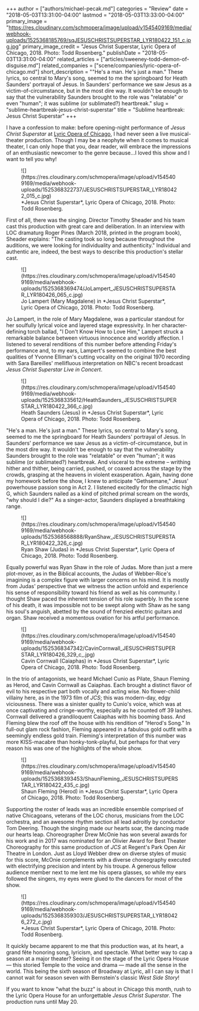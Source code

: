 +++
author = ["authors/michael-pecak.md"]
categories = "Review"
date = "2018-05-03T13:31:00-04:00"
lastmod = "2018-05-03T13:33:00-04:00"
primary_image = "https://res.cloudinary.com/schmopera/image/upload/v1545409169/media/webhook-uploads/1525368185769/sqJESUSCHRISTSUPERSTAR_LYR180422_151_c.jpg.jpg"
primary_image_credit = "Jesus Christ Superstar, Lyric Opera of Chicago, 2018. Photo: Todd Rosenberg."
publishDate = "2018-05-03T13:31:00-04:00"
related_articles = ["articles/sweeney-todd-demon-of-disguise.md"]
related_companies = ["scene/companies/lyric-opera-of-chicago.md"]
short_description = "&quot;He&#039;s a man. He&#039;s just a man.&quot; These lyrics, so central to Mary&#039;s song, seemed to me the springboard for Heath Saunders&#039; portrayal of Jesus. In Saunders&#039; performance we saw Jesus as a victim-of-circumstance, but in the most dire way. It wouldn&#039;t be enough to say that the vulnerability Saunders brought to the role was &quot;relatable&quot; or even &quot;human&quot;; it was sublime (or sublimated?) heartbreak."
slug = "sublime-heartbreak-jesus-christ-superstar"
title = "Sublime heartbreak: Jesus Christ Superstar"
+++

I have a confession to make: before opening-night performance of *Jesus Christ Superstar* at [Lyric Opera of Chicago](/scene/companies/lyric-opera-of-chicago/), I had never seen a live musical-theater production. Though I may be a neophyte when it comes to musical theater, I can only hope that you, dear reader, will embrace the impressions of an enthusiastic newcomer to the genre because…I loved this show and I want to tell you why!
 
<figure data-type="image">
![](https://res.cloudinary.com/schmopera/image/upload/v1545409169/media/webhook-uploads/1525368322737/JESUSCHRISTSUPERSTAR_LYR180422_015_c.jpg)
<figcaption>*Jesus Christ Superstar*, Lyric Opera of Chicago, 2018. Photo: Todd Rosenberg.</figcaption>
</figure>

First of all, there was the singing. Director Timothy Sheader and his team cast this production with great care and deliberation. In an interview with LOC dramaturg Roger Pines (March 2018, printed in the program book), Sheader explains: "The casting took so long because throughout the auditions, we were looking for individuality and authenticity." Individual and authentic are, indeed, the best ways to describe this production's stellar cast.

<figure data-type="image">
![](https://res.cloudinary.com/schmopera/image/upload/v1545409169/media/webhook-uploads/1525368369474/JoLampert_JESUSCHRISTSUPERSTAR_LYR180426_065_c.jpg)
<figcaption>Jo Lampert (Mary Magdalene) in *Jesus Christ Superstar*, Lyric Opera of Chicago, 2018. Photo: Todd Rosenberg.</figcaption>
</figure>
 
Jo Lampert, in the role of Mary Magdalene, was a particular standout for her soulfully lyrical voice and layered stage expressivity. In her character-defining torch ballad, "I Don't Know How to Love Him," Lampert struck a remarkable balance between virtuous innocence and worldly affection. I listened to several renditions of this number before attending Friday's performance and, to my ears, Lampert's seemed to combine the best qualities of Yvonne Elliman's cutting vocality on the original 1970 recording with Sara Bareilles' mellifluous interpretation on NBC's recent broadcast *Jesus Christ Superstar Live in Concert*. 
 
<figure data-type="image">
![](https://res.cloudinary.com/schmopera/image/upload/v1545409169/media/webhook-uploads/1525368335612/HeathSaunders_JESUSCHRISTSUPERSTAR_LYR180422_366_c.jpg)
<figcaption>Heath Saunders (Jesus) in *Jesus Christ Superstar*, Lyric Opera of Chicago, 2018. Photo: Todd Rosenberg.</figcaption>
</figure>

"He's a man. He's just a man." These lyrics, so central to Mary's song, seemed to me the springboard for Heath Saunders' portrayal of Jesus. In Saunders' performance we saw Jesus as a victim-of-circumstance, but in the most dire way. It wouldn't be enough to say that the vulnerability Saunders brought to the role was "relatable" or even "human"; it was sublime (or sublimated?) heartbreak. And visceral to the extreme – writhing hither and thither, being carried, pushed, or coaxed across the stage by the crowds, grasping at the heavens in violent exasperation. Again, having done my homework before the show, I knew to anticipate "Gethsemane," Jesus' powerhouse passion song in Act 2. I listened excitedly for the climactic high G, which Saunders nailed as a kind of pitched primal scream on the words, "why should I die?" As a singer-actor, Saunders displayed a breathtaking range.
 
<figure data-type="image">
![](https://res.cloudinary.com/schmopera/image/upload/v1545409169/media/webhook-uploads/1525368568888/RyanShaw_JESUSCHRISTSUPERSTAR_LYR180422_326_c.jpg)
<figcaption>Ryan Shaw (Judas) in *Jesus Christ Superstar*, Lyric Opera of Chicago, 2018. Photo: Todd Rosenberg.</figcaption>
</figure>

Equally powerful was Ryan Shaw in the role of Judas. More than just a mere plot-mover, as in the Biblical accounts, the Judas of Webber-Rice's imagining is a complex figure with larger concerns on his mind. It is mostly from Judas' perspective that we witness the action unfold and experience his sense of responsibility toward his friend as well as his community. I thought Shaw paced the inherent tension of his role superbly. In the scene of his death,  it was impossible not to be swept along with Shaw as he sang his soul's anguish, abetted by the sound of frenzied electric guitars and organ. Shaw received a momentous ovation for his artful performance.

<figure data-type="image">
![](https://res.cloudinary.com/schmopera/image/upload/v1545409169/media/webhook-uploads/1525368347342/CavinCornwall_JESUSCHRISTSUPERSTAR_LYR180426_329_c_.jpg)
<figcaption>Cavin Cornwall (Caiaphas) in *Jesus Christ Superstar*, Lyric Opera of Chicago, 2018. Photo: Todd Rosenberg.</figcaption>
</figure>
 
In the trio of antagonists, we heard Michael Cunio as Pilate, Shaun Fleming as Herod, and Cavin Cornwall as Caiaphas. Each brought a distinct flavor of evil to his respective part both vocally and acting wise. No flower-child villainy here, as in the 1973 film of *JCS*; this was modern-day, edgy viciousness. There was a sinister quality to Cunio's voice, which was at once captivating and cringe-worthy, especially as he counted off 39 lashes. Cornwall delivered a grandiloquent Caiaphas with his booming bass. And Fleming blew the roof off the house with his rendition of "Herod's Song." In full-out glam rock fashion, Fleming appeared in a fabulous gold outfit with a seemingly endless gold train. Fleming's interpretation of this number was more KISS-macabre than honky-tonk-playful, but perhaps for that very reason his was one of the highlights of the whole show.

<figure data-type="image">
![](https://res.cloudinary.com/schmopera/image/upload/v1545409169/media/webhook-uploads/1525368393453/ShaunFleming_JESUSCHRISTSUPERSTAR_LYR180422_435_c.jpg)
<figcaption>Shaun Fleming (Herod) in *Jesus Christ Superstar*, Lyric Opera of Chicago, 2018. Photo: Todd Rosenberg.</figcaption>
</figure>
 
Supporting the roster of leads was an incredible ensemble comprised of native Chicagoans, veterans of the LOC chorus, musicians from the LOC orchestra, and an awesome rhythm section all lead adroitly by conductor Tom Deering. Though the singing made our hearts soar, the dancing made our hearts leap. Choreographer Drew McOnie has won several awards for his work and in 2017 was nominated for an Olivier Award for Best Theater Choreography for this same production of *JCS* at Regent's Park Open Air Theatre in London. Just as Lloyd Webber drew on diverse styles of music for this score, McOnie complements with a diverse choreography executed with electrifying precision and intent by his troupe. A generous fellow audience member next to me lent me his opera glasses, so while my ears followed the singers, my eyes were glued to the dancers for most of the show.        

<figure data-type="image">
![](https://res.cloudinary.com/schmopera/image/upload/v1545409169/media/webhook-uploads/1525368359303/JESUSCHRISTSUPERSTAR_LYR180426_272_c.jpg)
<figcaption>*Jesus Christ Superstar*, Lyric Opera of Chicago, 2018. Photo: Todd Rosenberg.</figcaption>
</figure>
 
It quickly became apparent to me that this production was, at its heart, a grand fête honoring song, lyricism, and spectacle. What better way to cap a season at a major theater? Seeing it on the stage of the Lyric Opera House — this storied Temple to the voice and drama — made all the sense in the world. This being the sixth season of Broadway at Lyric, all I can say is that I cannot wait for season seven with Bernstein's classic *West Side Story*!

If you want to know "what the buzz" is about in Chicago this month, rush to the Lyric Opera House for an unforgettable *Jesus Christ Superstar*. The production runs until May 20. 
